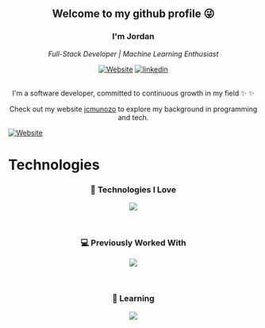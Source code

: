 <h2 align='center'>Welcome to my github profile 😜</h2> 

<h3 align='center'> I'm Jordan </h3>
<p align='center'><em>Full-Stack Developer |  Machine Learning Enthusiast</em></p>

<div align="center">

[![Website](https://img.shields.io/badge/website-255E63?style=for-the-badge&logo=react&logoColor=white)](https://jcmunozo.pro/)
[![linkedin](https://img.shields.io/badge/linkedin-0A66C2?style=for-the-badge&logo=linkedin&logoColor=white)](https://www.linkedin.com/in/jordanmuñoz/)
</div>
<br>
<div align="center">
I'm a software developer, committed to continuous growth in my field  ✨ ✨ 

Check out my website [jcmunozo](https://jcmunozo.pro/) to explore my background in programming and tech.
</div>

[![Website](https://img.shields.io/website?url=https%3A%2F%2Fjcmunozo.pro%2F)](https://jcmunozo.pro/)
<br>
# Technologies

<h3 align='center'>💫 Technologies I Love</h3>
<p align="center">
  <a href="https://skillicons.dev">
    <img src="https://skillicons.dev/icons?i=py,neovim,git,linux,postgres,docker" />
  </a>
</p>
<br>
<h3 align='center'>💻 Previously Worked With</h3> 
<p align="center">
  <a href="https://skillicons.dev">
    <img src="https://skillicons.dev/icons?i=cs,angular,react,javascript,azure,figma,git" />
  </a>
</p>
<br>
<h3 align='center'>🌱 Learning</h3> 
<p align="center">
  <a href="https://skillicons.dev">
    <img src="https://skillicons.dev/icons?i=nodejs,gcp,pytorch" />
  </a>
</p>

<!--
**jcmunozo/jcmunozo** is a ✨ _special_ ✨ repository because its `README.md` (this file) appears on your GitHub profile.

Here are some ideas to get you started:

- 🔭 I’m currently working on ...
- 🌱 I’m currently learning ...
- 👯 I’m looking to collaborate on ...
- 🤔 I’m looking for help with ...
- 💬 Ask me about ...
- 📫 How to reach me: ...
- 😄 Pronouns: ...
- ⚡ Fun fact: ...
-->
